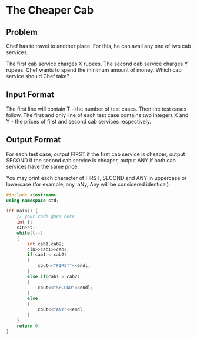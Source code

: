 # The Cheaper Cab
## Problem
Chef has to travel to another place. For this, he can avail any one of two cab services.

The first cab service charges X rupees.
The second cab service charges Y rupees.
Chef wants to spend the minimum amount of money. Which cab service should Chef take?

## Input Format
The first line will contain T - the number of test cases. Then the test cases follow.
The first and only line of each test case contains two integers X and Y - the prices of first and second cab services respectively.
## Output Format
For each test case, output FIRST if the first cab service is cheaper, output SECOND if the second cab service is cheaper, output ANY if both cab services have the same price.

You may print each character of FIRST, SECOND and ANY in uppercase or lowercase (for example, any, aNy, Any will be considered identical).
```cpp
#include <iostream>
using namespace std;

int main() {
	// your code goes here
	int t; 
	cin>>t;
	while(t--)
	{
	    int cab1,cab2;
	    cin>>cab1>>cab2;
	    if(cab1 < cab2)
	    {
	        cout<<"FIRST"<<endl;
	    }
	    else if(cab1 > cab2)
	    {
	        cout<<"SECOND"<<endl;
	    }
	    else
	    {
	        cout<<"ANY"<<endl;
	    }
	}
	return 0;
}

```